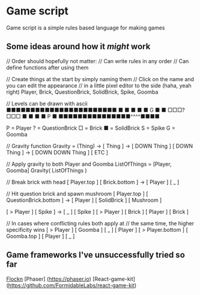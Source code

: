 # Game script #

Game script is a simple rules based language for making games


## Some ideas around how it *might* work ##

// Order should hopefully not matter:
// Can write rules in any order
// Can define functions after using them

// Create things at the start by simply naming them
// Click on the name and you can edit the appearance
// in a little pixel editor to the side (haha, yeah right)
Player, Brick, QuestionBrick, SolidBrick, Spike, Goomba

// Levels can be drawn with ascii
■■■■■■■■■■■■■■■■■■■■■■■
■                     ■
■                     ■
■          G          ■
■     □□□?□□□         ■
■                     ■
■    P                ■
■■■■■■■■■■■■■■■^^^^■■■■

P = Player
? = QuestionBrick
□ = Brick
■ = SolidBrick
S = Spike
G = Goomba


// Gravity function
Gravity = (Thing) ->
    [ Thing ] -> [ DOWN Thing ]
    [ DOWN Thing ] -> [ DOWN DOWN Thing ]
    [ ETC ]

// Apply gravity to both Player and Goomba
ListOfThings = [Player, Goomba]
Gravity( ListOfThings )

// Break brick with head
[ Player.top ] [ Brick.bottom ] -> [ Player ] [ _ ]

// Hit question brick and spawn mushroom
[ Player.top ] [ QuestionBrick.bottom ] -> [ Player ] [ SolidBrick ] [ Mushroom ]

[ > Player ] [ Spike ] -> [ _ ] [ Spike ]
[ > Player ] [ Brick ] [ Player ] [ Brick ]

// In cases where conflicting rules both apply at
// the same time, the higher specificity wins
[ > Player ] [ Goomba ] [ _ ] [ Player ]
[ > Player.bottom ] [ Goomba.top ] [ Player ] [ _ ]

## Game frameworks I've unsuccessfully tried so far ##
[Flockn](https://github.com/flockn/flockn)
[Phaser] (https://phaser.io)
[React-game-kit] (https://github.com/FormidableLabs/react-game-kit)